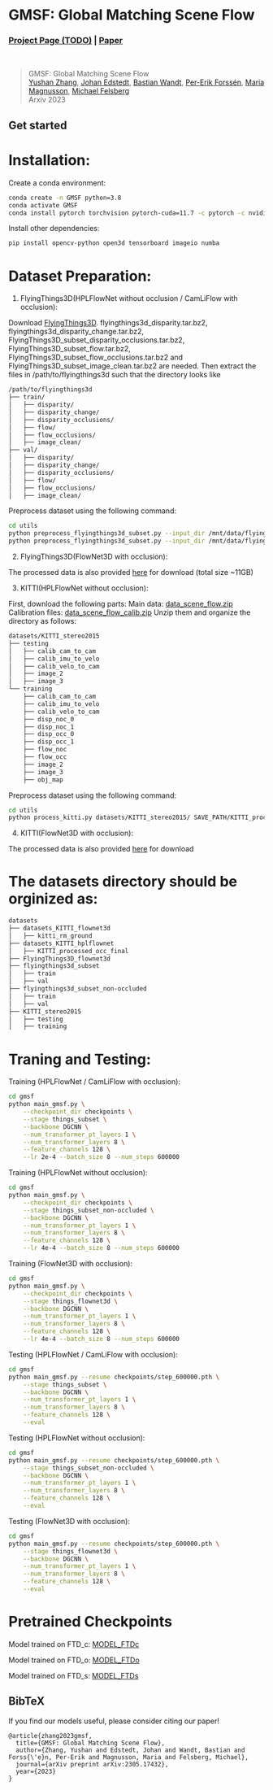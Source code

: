 # GMSF: Global Matching Scene Flow
### [Project Page (TODO)]() | [Paper](https://arxiv.org/abs/2305.17432)
<br/>

> GMSF: Global Matching Scene Flow  
> [Yushan Zhang](), [Johan Edstedt](https://scholar.google.com/citations?user=Ul-vMR0AAAAJ), [Bastian Wandt](https://scholar.google.com/citations?user=z4aXEBYAAAAJ), [Per-Erik Forssén](https://scholar.google.com/citations?user=SZ6jH-4AAAAJ), [Maria Magnusson](), [Michael Felsberg](https://scholar.google.com/citations?&user=lkWfR08AAAAJ)  
> Arxiv 2023

## Get started
# Installation:

Create a conda environment:
```bash
conda create -n GMSF python=3.8
conda activate GMSF
conda install pytorch torchvision pytorch-cuda=11.7 -c pytorch -c nvidia
```
Install other dependencies:
```bash
pip install opencv-python open3d tensorboard imageio numba
```

# Dataset Preparation:

1. FlyingThings3D(HPLFlowNet without occlusion / CamLiFlow with occlusion):

Download [FlyingThings3D](https://lmb.informatik.uni-freiburg.de/resources/datasets/SceneFlowDatasets.en.html).
flyingthings3d_disparity.tar.bz2, flyingthings3d_disparity_change.tar.bz2, FlyingThings3D_subset_disparity_occlusions.tar.bz2, FlyingThings3D_subset_flow.tar.bz2, FlyingThings3D_subset_flow_occlusions.tar.bz2 and FlyingThings3D_subset_image_clean.tar.bz2 are needed. Then extract the files in /path/to/flyingthings3d such that the directory looks like
```bash
/path/to/flyingthings3d
├── train/
│   ├── disparity/
│   ├── disparity_change/
│   ├── disparity_occlusions/
│   ├── flow/
│   ├── flow_occlusions/
│   ├── image_clean/
├── val/
│   ├── disparity/
│   ├── disparity_change/
│   ├── disparity_occlusions/
│   ├── flow/
│   ├── flow_occlusions/
│   ├── image_clean/
```
Preprocess dataset using the following command:
```bash
cd utils
python preprocess_flyingthings3d_subset.py --input_dir /mnt/data/flyingthings3d_subset --output_dir flyingthings3d_subset
python preprocess_flyingthings3d_subset.py --input_dir /mnt/data/flyingthings3d_subset --output_dir flyingthings3d_subset_non-occluded --remove_occluded_points
```

2. FlyingThings3D(FlowNet3D with occlusion):

The processed data is also provided [here](https://drive.google.com/file/d/1CMaxdt-Tg1Wct8v8eGNwuT7qRSIyJPY-/view?usp=sharing) for download (total size ~11GB)

3. KITTI(HPLFlowNet without occlusion):

First, download the following parts:
Main data: [data_scene_flow.zip](https://s3.eu-central-1.amazonaws.com/avg-kitti/data_scene_flow.zip)
Calibration files: [data_scene_flow_calib.zip](https://s3.eu-central-1.amazonaws.com/avg-kitti/data_scene_flow_calib.zip)
Unzip them and organize the directory as follows:
```bash
datasets/KITTI_stereo2015
├── testing
│   ├── calib_cam_to_cam
│   ├── calib_imu_to_velo
│   ├── calib_velo_to_cam
│   ├── image_2
│   ├── image_3
└── training
    ├── calib_cam_to_cam
    ├── calib_imu_to_velo
    ├── calib_velo_to_cam
    ├── disp_noc_0
    ├── disp_noc_1
    ├── disp_occ_0
    ├── disp_occ_1
    ├── flow_noc
    ├── flow_occ
    ├── image_2
    ├── image_3
    ├── obj_map
```
Preprocess dataset using the following command:
```bash
cd utils
python process_kitti.py datasets/KITTI_stereo2015/ SAVE_PATH/KITTI_processed_occ_final
```

4. KITTI(FlowNet3D with occlusion):

The processed data is also provided [here](https://drive.google.com/open?id=1XBsF35wKY0rmaL7x7grD_evvKCAccbKi) for download

# The datasets directory should be orginized as:
```bash
datasets
├── datasets_KITTI_flownet3d
│   ├── kitti_rm_ground
├── datasets_KITTI_hplflownet
│   ├── KITTI_processed_occ_final
├── FlyingThings3D_flownet3d
├── flyingthings3d_subset
│   ├── train
│   ├── val
├── flyingthings3d_subset_non-occluded
│   ├── train
│   ├── val
├── KITTI_stereo2015
│   ├── testing
│   ├── training
```

# Traning and Testing:
Training (HPLFlowNet / CamLiFlow with occlusion): 
```bash
cd gmsf
python main_gmsf.py \
    --checkpoint_dir checkpoints \
    --stage things_subset \
    --backbone DGCNN \
    --num_transformer_pt_layers 1 \
    --num_transformer_layers 8 \
    --feature_channels 128 \
    --lr 2e-4 --batch_size 8 --num_steps 600000
```
Training (HPLFlowNet without occlusion): 
```bash
cd gmsf
python main_gmsf.py \
    --checkpoint_dir checkpoints \
    --stage things_subset_non-occluded \
    --backbone DGCNN \
    --num_transformer_pt_layers 1 \
    --num_transformer_layers 8 \
    --feature_channels 128 \
    --lr 4e-4 --batch_size 8 --num_steps 600000
```
Training (FlowNet3D with occlusion): 
```bash
cd gmsf
python main_gmsf.py \
    --checkpoint_dir checkpoints \
    --stage things_flownet3d \
    --backbone DGCNN \
    --num_transformer_pt_layers 1 \
    --num_transformer_layers 8 \
    --feature_channels 128 \
    --lr 4e-4 --batch_size 8 --num_steps 600000
```
Testing (HPLFlowNet / CamLiFlow with occlusion): 
```bash
cd gmsf
python main_gmsf.py --resume checkpoints/step_600000.pth \
    --stage things_subset \
    --backbone DGCNN \
    --num_transformer_pt_layers 1 \
    --num_transformer_layers 8 \
    --feature_channels 128 \
    --eval
```
Testing (HPLFlowNet without occlusion):  
```bash
cd gmsf
python main_gmsf.py --resume checkpoints/step_600000.pth \
    --stage things_subset_non-occluded \
    --backbone DGCNN \
    --num_transformer_pt_layers 1 \
    --num_transformer_layers 8 \
    --feature_channels 128 \
    --eval
```
Testing (FlowNet3D with occlusion): 
```bash
cd gmsf
python main_gmsf.py --resume checkpoints/step_600000.pth \
    --stage things_flownet3d \
    --backbone DGCNN \
    --num_transformer_pt_layers 1 \
    --num_transformer_layers 8 \
    --feature_channels 128 \
    --eval
```

# Pretrained Checkpoints
Model trained on FTD_c: [MODEL_FTDc](https://drive.google.com/file/d/12ZSi6PwNcINSeXyVuJHZUMtmIMc2XJl9/view?usp=sharing)

Model trained on FTD_o: [MODEL_FTDo](https://drive.google.com/file/d/1eH8HAm0IaZhC2Sy-xCV_vxTMfpiyUMxH/view?usp=sharing)

Model trained on FTD_s: [MODEL_FTDs](https://drive.google.com/file/d/1YtAhkRSYzg42RZzGrqqlEOOhEPSByB1D/view?usp=sharing)

## BibTeX
If you find our models useful, please consider citing our paper!
```
@article{zhang2023gmsf,
  title={GMSF: Global Matching Scene Flow},
  author={Zhang, Yushan and Edstedt, Johan and Wandt, Bastian and Forss{\'e}n, Per-Erik and Magnusson, Maria and Felsberg, Michael},
  journal={arXiv preprint arXiv:2305.17432},
  year={2023}
}
```